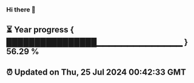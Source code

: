### Hi there 👋
⏳ Year progress { ████████████████▁▁▁▁▁▁▁▁▁▁▁▁▁▁ } 56.29 %
---
⏰ Updated on Thu, 25 Jul 2024 00:42:33 GMT
---
